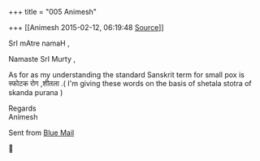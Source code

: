 +++
title = "005 Animesh"

+++
[[Animesh	2015-02-12, 06:19:48 [Source](https://groups.google.com/g/samskrita/c/_m7GI3Dt3tc)]]



SrI mAtre namaH ,

Namaste SrI Murty ,

As for as my understanding the standard Sanskrit term for small pox is
स्फोटक रोग ,शीतला .( I'm giving these words on the basis of shetala stotra of skanda purana )  

Regards  
Animesh

Sent from [Blue Mail](http://r.bluemailapp.com)



